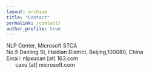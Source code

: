 ```yaml
---
layout: archive
title: "Contact"
permalink: /contact/
author_profile: true
---
```

NLP Center, Microsoft STCA<br>
No.5 Danling St, Haidian District, Beijing,100080, China<br>
Email: nlpxucan [at] 163.com
</br>
&nbsp;&nbsp;&nbsp;&nbsp;&nbsp;&nbsp;caxu [at] microsoft.com
